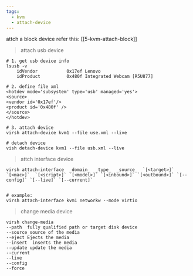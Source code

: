 ```yaml
---
tags:
  - kvm
  - attach-device
---
```


attch a block device refer this:
[[5-kvm-attach-block]]


> attach usb device


```shell
# 1. get usb device info
lsusb -v
	idVendor           0x17ef Lenovo
    idProduct          0x480f Integrated Webcam [R5U877]

# 2. define file xml
<hotdev mode='subsystem' type='usb' managed='yes'>
<source>
<vendor id='0x17ef'/>
<product id='0x480f' />
</source>
</hotdev>

# 3. attach device
virsh attach-device kvm1 --file use.xml --live

# detach device
vish detach-device kvm1 --file usb.xml --live

```


> attch interface device

```shell
virsh attach-interface  _domain_  _type_  _source_  `[<target>]`  `[<mac>]`  `[<script>]` `[<model>]` `[<inbound>]` `[<outbound>]` `[--config]` `[--live]` `[--current]`


# example:
virsh attach-interface kvm1 networkw --mode virtio

```


> change media device

```shell
virsh change-media 
--path  fully qualified path or target disk device
--source source of the media
--eject Ejects the media
--insert  inserts the media
--update update the media
--current
--live
--config
--force
```
